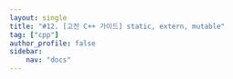 ```yaml
---
layout: single
title: "#12. [고전 C++ 가이드] static, extern, mutable"
tag: ["cpp"]
author_profile: false
sidebar: 
    nav: "docs"
---
```

